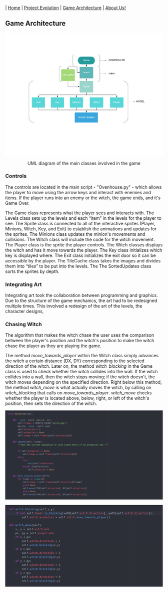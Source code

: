 | [Home](index.md) 	| [Project Evolution](ProjectEvolution.md)  | [Game Architecture](GameArchitecture.md) 	| [About Us!](AboutUs.md)

## Game Architecture 

<p align="center"><img src="Data.png"/></p>
<p align="center">
  UML diagram of the main classes involved in the game
</p>

### Controls
The controls are located in the main script - "Ovenhouse.py" - which allows the player to move using the arrow keys and interact with enemies and items. If the player runs into an enemy or the witch, the game ends, and it's Game Over. 

The Game class represents what the player sees and interacts with. The Levels class sets up the levels and each “item” in the levels for the player to see. The Sprite class is connected to all of the interactive sprites (Player, Minions, Witch, Key, and Exit) to establish the animations and updates for the sprites. The Minions class updates the minion's movements and collisions. The Witch class will include the code for the witch movement. The Player class is the sprite the player controls. The Witch classes displays the witch and has it move towards the player. The Key class initializes which key is displayed where. The Exit class initializes the exit door so it can be accessible by the player. The TileCache class takes the images and divides them into “tiles” to be put into the levels. The The SortedUpdates class sorts the sprites by depth.


### Integrating Art
Integrating art took the collaboration between programming and graphics. Due to the structure of the game mechanics, the art had to be redesigned multiple times. This involved a redesign of the art of the levels, the character designs, 

### Chasing Witch
The algorithm that makes the witch chase the user uses the comparison between the player's position and the witch's position to make the witch chase the player as they are playing the game. 

The method *move_towards_player* within the Witch class simply advances the witch a certain distance (DX, DY) corresponding to the selected direction of the witch. Later on, the method *witch_blocking* in the Game class is used to check whether the witch collides into the wall. If the witch collides into a wall, then the witch stops moving; if the witch doesn't, the witch moves depending on the specified direction. Right below this method, the method *witch_move* is what actually moves the witch, by calling on *witch_blocking* that calls on *move_towards_player*. *witch_move* checks whether the player is located above, below, right, or left of the witch's position, then sets the direction of the witch.  

<p align="center"><img src="evolution/witch_chase1.png" width="600"/></p>
<p align="center"><img src="evolution/witch_chase2.png" width="600"/></p>
